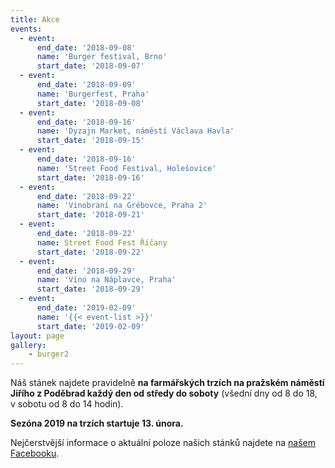 ```yaml
---
title: Akce
events:
  - event:
      end_date: '2018-09-08'
      name: 'Burger festival, Brno'
      start_date: '2018-09-07'
  - event:
      end_date: '2018-09-09'
      name: 'Burgerfest, Praha'
      start_date: '2018-09-08'
  - event:
      end_date: '2018-09-16'
      name: 'Dyzajn Market, náměstí Václava Havla'
      start_date: '2018-09-15'
  - event:
      end_date: '2018-09-16'
      name: 'Street Food Festival, Holešovice'
      start_date: '2018-09-16'
  - event:
      end_date: '2018-09-22'
      name: 'Vinobraní na Grébovce, Praha 2'
      start_date: '2018-09-21'
  - event:
      end_date: '2018-09-22'
      name: Street Food Fest Říčany
      start_date: '2018-09-22'
  - event:
      end_date: '2018-09-29'
      name: 'Víno na Náplavce, Praha'
      start_date: '2018-09-29'
  - event:
      end_date: '2019-02-09'
      name: '{{< event-list >}}'
      start_date: '2019-02-09'
layout: page
gallery:
    - burger2
---
```

Náš stánek najdete pravidelně **na farmářských trzích na pražském náměstí Jiřího z Poděbrad každý den od středy do soboty** (všední dny od 8 do 18, v sobotu od 8 do 14 hodin).

**Sezóna 2019 na trzích startuje 13. února.**

Nejčerstvější informace o aktuální poloze našich stánků najdete na [našem Facebooku](https://www.facebook.com/KaiserFranzCZ).
